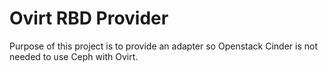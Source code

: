 # Ovirt RBD Provider
Purpose of this project is to provide an adapter so Openstack Cinder is not needed to use Ceph with Ovirt.